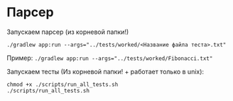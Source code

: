 # Парсер

Запускаем парсер (из корневой папки!)

`./gradlew app:run --args="../tests/worked/<Название файла теста>.txt"`

Пример:
`./gradlew app:run --args="../tests/worked/Fibonacci.txt"`

Запускаем тесты (Из корневой папки! + работает только в unix):
```shell
chmod +x ./scripts/run_all_tests.sh
./scripts/run_all_tests.sh
```

